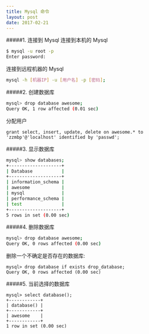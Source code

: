 ```yaml
---
title: Mysql 命令
layout: post
date: 2017-02-21
---
```


#####1. 连接到 Mysql
连接到本机的 Mysql

```bash
$ mysql -u root -p                                                                                               ‹ruby-2.2.4›
Enter password:
```
连接到远程机器的 Mysql

```bash
mysql -h [机器IP] -u [用户名] -p [密码];
```
#####2. 创建数据库

```bash
mysql> drop database awesome;
Query OK, 1 row affected (0.01 sec)
```
分配用户

```
grant select, insert, update, delete on awesome.* to 'zzmbp'@'localhost' identified by 'passwd';
```

#####3. 显示数据库

```bash
mysql> show databases;
+--------------------+
| Database           |
+--------------------+
| information_schema |
| awesome            |
| mysql              |
| performance_schema |
| test               |
+--------------------+
5 rows in set (0.00 sec)
```
#####4. 删除数据库

```bash
mysql> drop database awesome;
Query OK, 0 rows affected (0.00 sec)
```
删除一个不确定是否存在的数据库:

```
mysql> drop database if exists drop_database;
Query OK, 0 rows affected (0.00 sec)
```

#####5. 当前选择的数据库

```
mysql> select database();
+------------+
| database() |
+------------+
| awesome    |
+------------+
1 row in set (0.00 sec)
```